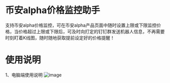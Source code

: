# 币安alpha价格监控助手
支持币安alpha价格监控，可在币安alpha产品页面中随时设置上限或下限监控价格，当价格超过上限或下限后，可及时向打定的钉钉群发送机器人信息，不再需要时刻盯着K线图，随时随地获取提前设定好的价格提醒！

# 使用说明
1、电脑端使用说明
![image](https://github.com/user-attachments/assets/6980d6bd-e676-4717-a09a-323cb2a1d83f)
